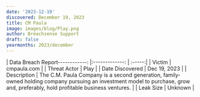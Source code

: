 ```yaml
---
date: '2023-12-19'
discovered: December 19, 2023
title: CM Paula
image: images/blog/Play.png
author: Breachsense Support
draft: false
yearmonths: 2023/december
---
```


| Data Breach Report------------:     |:-------------:    | :-----:|
| Victim      | cmpaula.com      | 
| Threat Actor      | Play      | 
| Date Discovered      | Dec 19, 2023      | 
| Description      | The C.M. Paula Company is a second generation, family-owned holding company pursuing an investment model to purchase, grow and, preferably, hold profitable business ventures.      | 
| Leak Size      | Unknown      | 


